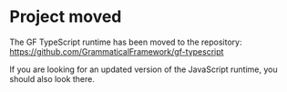 # Project moved

The GF TypeScript runtime has been moved to the repository:
<https://github.com/GrammaticalFramework/gf-typescript>

If you are looking for an updated version of the JavaScript runtime,
you should also look there.
